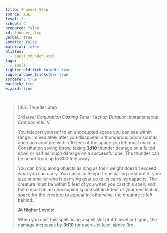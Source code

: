 ```yaml
---
title: Thunder Step
source: XGE
level: 3
school: C
prepared: false
id: thunder_step
verbal: true
somatic: false
material: false
aliases:
  - spell_thunder_step
tags:
  - spell
fighter_eldritch_knight: true
rogue_arcane_trickster: true
sorcerer: true
warlock: true
wizard: true

---
```

>[!tip] Thunder Step
>
> *3rd level Conjuration*
> *Casting Time:* 1 action
> *Duration:* instantaneous
> *Components:* V
>
>You teleport yourself to an unoccupied space you can see within range. Immediately after you disappear, a thunderous boom sounds, and each creature within 10 feet of the space you left must make a Constitution saving throw, taking **3d10** thunder damage on a failed save, or half as much damage on a successful one. The thunder can be heard from up to 300 feet away.
>
>You can bring along objects as long as their weight doesn't exceed what you can carry. You can also teleport one willing creature of your size or smaller who is carrying gear up to its carrying capacity. The creature must be within 5 feet of you when you cast this spell, and there must be an unoccupied space within 5 feet of your destination space for the creature to appear in; otherwise, the creature is left behind.
>
>**At Higher Levels:**
>
>When you cast this spell using a spell slot of 4th level or higher, the damage increases by **3d10** for each slot level above 3rd.
>

